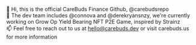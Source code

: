 👋 Hi, this is the official CareBuds Finance Github, @carebudsrepo
<BR/> 🌱 The dev team includes @connova and @derekryansnzy, we're currently working on Grow Op Yield Bearing NFT P2E Game, inspired by Strainz
<BR/> 📫 Feel free to reach out to us at hello@carebuds.dev or visit carebuds.us for more information
